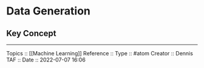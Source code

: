 # Data Generation
## Key Concept


---
Topics :: [[Machine Learning]]
Reference ::
Type :: #atom
Creator :: Dennis
TAF ::
Date :: 2022-07-07 16:06